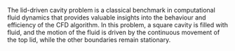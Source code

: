  The lid-driven cavity problem is a classical benchmark in computational fluid dynamics that provides valuable insights into the behaviour and efficiency of the CFD algorithm. In this problem, a square cavity is filled with fluid, and the motion of the fluid is driven by the continuous movement of the top lid, while the other boundaries remain stationary.
 